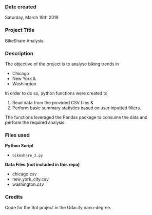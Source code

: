 ### Date created
Saturday, March 16th 2019

### Project Title
BikeShare Analysis

### Description
The objective of the project is to analyse biking trends in 
* Chicago
* New York &
* Washington

In order to do so, python functions were created to
1. Read data from the provided CSV files &
2. Perform basic summary statistics based on user inputted filters.

The functions leveraged the Pandas package to consume the data and perform the required analysis. 

### Files used
**Python Script** 
 * `bikeshare_2.py`

**Data Files (not included in this repo)**
 * chicago.csv
 * new_york_city.csv
 * washington.csv


### Credits
Code for the 3rd project in the Udacity nano-degree.

